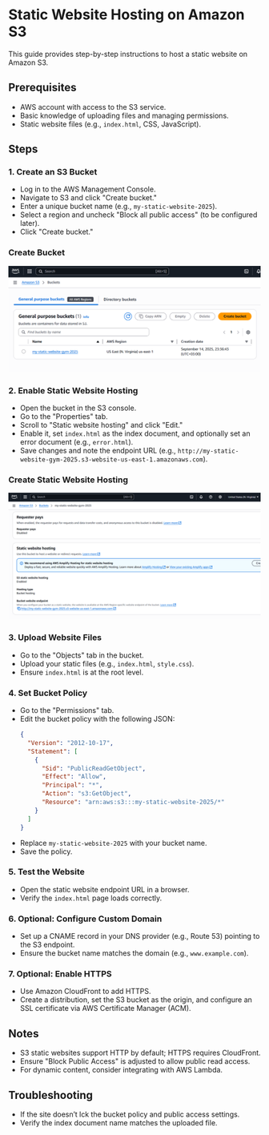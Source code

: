 # Static Website Hosting on Amazon S3

This guide provides step-by-step instructions to host a static website on Amazon S3.

## Prerequisites
- AWS account with access to the S3 service.
- Basic knowledge of uploading files and managing permissions.
- Static website files (e.g., `index.html`, CSS, JavaScript).

## Steps

### 1. Create an S3 Bucket
- Log in to the AWS Management Console.
- Navigate to S3 and click "Create bucket."
- Enter a unique bucket name (e.g., `my-static-website-2025`).
- Select a region and uncheck "Block all public access" (to be configured later).
- Click "Create bucket."
### Create Bucket 
![Home Screenshot](https://github.com/Mostafa-Kandeel/Static-Website-Hosting-on-Amazon-S3/blob/main/create%20s3%20bucket.png)
### 2. Enable Static Website Hosting
- Open the bucket in the S3 console.
- Go to the "Properties" tab.
- Scroll to "Static website hosting" and click "Edit."
- Enable it, set `index.html` as the index document, and optionally set an error document (e.g., `error.html`).
- Save changes and note the endpoint URL (e.g., `http://my-static-website-gym-2025.s3-website-us-east-1.amazonaws.com`).
### Create Static Website Hosting
![Home Screenshot](https://github.com/Mostafa-Kandeel/Static-Website-Hosting-on-Amazon-S3/blob/main/create%20static%20website.png)
### 3. Upload Website Files
- Go to the "Objects" tab in the bucket.
- Upload your static files (e.g., `index.html`, `style.css`).
- Ensure `index.html` is at the root level.

### 4. Set Bucket Policy
- Go to the "Permissions" tab.
- Edit the bucket policy with the following JSON:
  ```json
  {
    "Version": "2012-10-17",
    "Statement": [
      {
        "Sid": "PublicReadGetObject",
        "Effect": "Allow",
        "Principal": "*",
        "Action": "s3:GetObject",
        "Resource": "arn:aws:s3:::my-static-website-2025/*"
      }
    ]
  }
  ```
- Replace `my-static-website-2025` with your bucket name.
- Save the policy.

### 5. Test the Website
- Open the static website endpoint URL in a browser.
- Verify the `index.html` page loads correctly.

### 6. Optional: Configure Custom Domain
- Set up a CNAME record in your DNS provider (e.g., Route 53) pointing to the S3 endpoint.
- Ensure the bucket name matches the domain (e.g., `www.example.com`).

### 7. Optional: Enable HTTPS
- Use Amazon CloudFront to add HTTPS.
- Create a distribution, set the S3 bucket as the origin, and configure an SSL certificate via AWS Certificate Manager (ACM).

## Notes
- S3 static websites support HTTP by default; HTTPS requires CloudFront.
- Ensure "Block Public Access" is adjusted to allow public read access.
- For dynamic content, consider integrating with AWS Lambda.




## Troubleshooting
- If the site doesn’t lck the bucket policy and public access settings.
- Verify the index document name matches the uploaded file.
